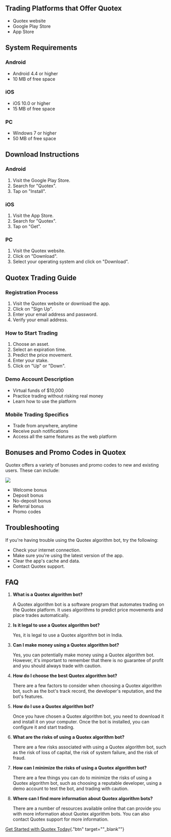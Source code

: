 ## Trading Platforms that Offer Quotex

-   Quotex website
-   Google Play Store
-   App Store

## System Requirements

### Android

-   Android 4.4 or higher
-   10 MB of free space

### iOS

-   iOS 10.0 or higher
-   15 MB of free space

### PC

-   Windows 7 or higher
-   50 MB of free space

## Download Instructions

### Android

1.  Visit the Google Play Store.
2.  Search for "Quotex".
3.  Tap on "Install".

### iOS

1.  Visit the App Store.
2.  Search for "Quotex".
3.  Tap on "Get".

### PC

1.  Visit the Quotex website.
2.  Click on "Download".
3.  Select your operating system and click on "Download".

## Quotex Trading Guide

### Registration Process

1.  Visit the Quotex website or download the app.
2.  Click on "Sign Up".
3.  Enter your email address and password.
4.  Verify your email address.

### How to Start Trading

1.  Choose an asset.
2.  Select an expiration time.
3.  Predict the price movement.
4.  Enter your stake.
5.  Click on "Up" or "Down".

### Demo Account Description

-   Virtual funds of \$10,000
-   Practice trading without risking real money
-   Learn how to use the platform

### Mobile Trading Specifics

-   Trade from anywhere, anytime
-   Receive push notifications
-   Access all the same features as the web platform

## Bonuses and Promo Codes in Quotex

Quotex offers a variety of bonuses and promo codes to new and existing
users. These can include:

[![](https://static.quotex.io/files/4_en/300_250.jpg)](https://traff.sbs/brokerqxlid)

-   Welcome bonus
-   Deposit bonus
-   No-deposit bonus
-   Referral bonus
-   Promo codes

## Troubleshooting

If you\'re having trouble using the Quotex algorithm bot, try the
following:

-   Check your internet connection.
-   Make sure you\'re using the latest version of the app.
-   Clear the app\'s cache and data.
-   Contact Quotex support.

## FAQ

1.  **What is a Quotex algorithm bot?**

    A Quotex algorithm bot is a software program that automates trading
    on the Quotex platform. It uses algorithms to predict price
    movements and place trades automatically.

2.  **Is it legal to use a Quotex algorithm bot?**

    Yes, it is legal to use a Quotex algorithm bot in India.

3.  **Can I make money using a Quotex algorithm bot?**

    Yes, you can potentially make money using a Quotex algorithm bot.
    However, it\'s important to remember that there is no guarantee of
    profit and you should always trade with caution.

4.  **How do I choose the best Quotex algorithm bot?**

    There are a few factors to consider when choosing a Quotex algorithm
    bot, such as the bot\'s track record, the developer\'s reputation,
    and the bot\'s features.

5.  **How do I use a Quotex algorithm bot?**

    Once you have chosen a Quotex algorithm bot, you need to download it
    and install it on your computer. Once the bot is installed, you can
    configure it and start trading.

6.  **What are the risks of using a Quotex algorithm bot?**

    There are a few risks associated with using a Quotex algorithm bot,
    such as the risk of loss of capital, the risk of system failure, and
    the risk of fraud.

7.  **How can I minimize the risks of using a Quotex algorithm bot?**

    There are a few things you can do to minimize the risks of using a
    Quotex algorithm bot, such as choosing a reputable developer, using
    a demo account to test the bot, and trading with caution.

8.  **Where can I find more information about Quotex algorithm bots?**

    There are a number of resources available online that can provide
    you with more information about Quotex algorithm bots. You can also
    contact Quotex support for more information.

[Get Started with Quotex
Today](\%22https://traff.sbs/brokerqxlid\%22){."btn"
target=""_blank""}

